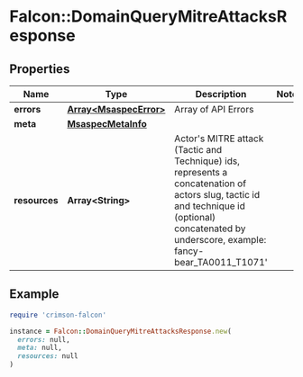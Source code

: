 # Falcon::DomainQueryMitreAttacksResponse

## Properties

| Name | Type | Description | Notes |
| ---- | ---- | ----------- | ----- |
| **errors** | [**Array&lt;MsaspecError&gt;**](MsaspecError.md) | Array of API Errors |  |
| **meta** | [**MsaspecMetaInfo**](MsaspecMetaInfo.md) |  |  |
| **resources** | **Array&lt;String&gt;** | Actor&#39;s MITRE attack (Tactic and Technique) ids, represents a concatenation of actors slug, tactic id and technique id (optional) concatenated by underscore, example: fancy-bear_TA0011_T1071&#39; |  |

## Example

```ruby
require 'crimson-falcon'

instance = Falcon::DomainQueryMitreAttacksResponse.new(
  errors: null,
  meta: null,
  resources: null
)
```

